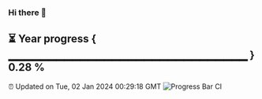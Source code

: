 ### Hi there 👋
⏳ Year progress { ▁▁▁▁▁▁▁▁▁▁▁▁▁▁▁▁▁▁▁▁▁▁▁▁▁▁▁▁▁▁ } 0.28 %
---
⏰ Updated on Tue, 02 Jan 2024 00:29:18 GMT
![Progress Bar CI](https://github.com/Moyi321/Moyi321/workflows/Progress%20Bar%20CI/badge.svg)
